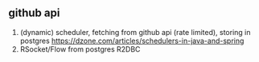 
github api
-
 1) (dynamic) scheduler, fetching from github api (rate limited), storing in postgres https://dzone.com/articles/schedulers-in-java-and-spring
 2) RSocket/Flow from postgres R2DBC
 
 